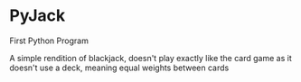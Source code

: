 # PyJack
First Python Program

A simple rendition of blackjack, doesn't play exactly like the card game as it doesn't use a deck, meaning equal weights between cards
